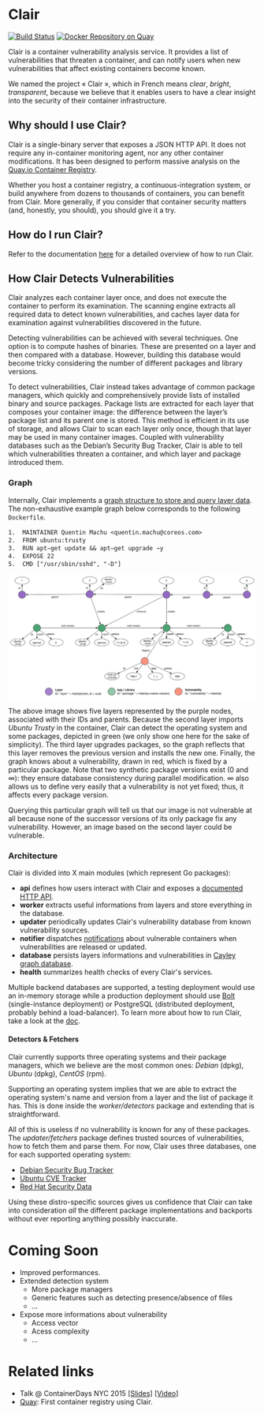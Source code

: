 Clair
=====

[![Build Status](https://api.travis-ci.org/coreos/clair.svg?branch=master)](https://travis-ci.org/coreos/clair)
[![Docker Repository on Quay](https://quay.io/repository/coreos/clair/status "Docker Repository on Quay")](https://quay.io/repository/coreos/clair)

Clair is a container vulnerability analysis service. It provides a list of vulnerabilities that threaten a container, and can notify users when new vulnerabilities that affect existing containers become known.

We named the project « Clair », which in French means *clear*, *bright*, *transparent*, because we believe that it enables users to have a clear insight into the security of their container infrastructure.

## Why should I use Clair?

Clair is a single-binary server that exposes a JSON HTTP API. It does not require any in-container monitoring agent, nor any other container modifications. It has been designed to perform massive analysis on the [Quay.io Container Registry](https://quay.io).

Whether you host a container registry, a continuous-integration system, or build anywhere from dozens to thousands of containers, you can benefit from Clair. More generally, if you consider that container security matters (and, honestly, you should), you should give it a try.

## How do I run Clair?

Refer to the documentation [here](docs/Run.md "How to run Clair") for a detailed overview of how to run Clair.

## How Clair Detects Vulnerabilities

Clair analyzes each container layer once, and does not execute the container to perform its examination. The scanning engine extracts all required data to detect known vulnerabilities, and caches layer data for examination against vulnerabilities discovered in the future.

Detecting vulnerabilities can be achieved with several techniques. One option is to compute hashes of binaries. These are presented on a layer and then compared with a database. However, building this database would become tricky considering the number of different packages and library versions.

To detect vulnerabilities, Clair instead takes advantage of common package managers, which quickly and comprehensively provide lists of installed binary and source packages. Package lists are extracted for each layer that composes your container image: the difference between the layer’s package list and its parent one is stored. This method is efficient in its use of storage, and allows Clair to scan each layer only once, though that layer may be used in many container images. Coupled with vulnerability databases such as the Debian’s Security Bug Tracker, Clair is able to tell which vulnerabilities threaten a container, and which layer and package introduced them.


### Graph

Internally, Clair implements a [graph structure to store and query layer data](docs/Model.md). The non-exhaustive example graph below corresponds to the following `Dockerfile`.

```
1.  MAINTAINER Quentin Machu <quentin.machu@coreos.com>
2.  FROM ubuntu:trusty
3.  RUN apt−get update && apt−get upgrade −y
4.  EXPOSE 22
5.  CMD ["/usr/sbin/sshd", "-D"]
```

![Example graph](docs/Model.png)

The above image shows five layers represented by the purple nodes, associated with their IDs and parents. Because the second layer imports *Ubuntu Trusty* in the container, Clair can detect the operating system and some packages, depicted in green (we only show one here for the sake of simplicity). The third layer upgrades packages, so the graph reflects that this layer removes the previous version and installs the new one. Finally, the graph knows about a vulnerability, drawn in red, which is fixed by a particular package. Note that two synthetic package versions exist (0 and ∞): they ensure database consistency during parallel modification. ∞ also allows us to define very easily that a vulnerability is not yet fixed; thus, it affects every package version.

Querying this particular graph will tell us that our image is not vulnerable at all because none of the successor versions of its only package fix any vulnerability. However, an image based on the second layer could be vulnerable.

### Architecture

Clair is divided into X main modules (which represent Go packages):

- **api** defines how users interact with Clair and exposes a [documented HTTP API](docs/API.md).
- **worker** extracts useful informations from layers and store everything in the database.
- **updater** periodically updates Clair's vulnerability database from known vulnerability sources.
- **notifier** dispatches [notifications](docs/Notifications.md) about vulnerable containers when vulnerabilities are released or updated.
- **database** persists layers informations and vulnerabilities in [Cayley graph database](https://github.com/google/cayley).
- **health** summarizes health checks of every Clair's services.

Multiple backend databases are supported, a testing deployment would use an in-memory storage while a production deployment should use [Bolt](https://github.com/boltdb/bolt) (single-instance deployment) or PostgreSQL (distributed deployment, probably behind a load-balancer). To learn more about how to run Clair, take a look at the [doc](docs/Run.md).

#### Detectors & Fetchers

Clair currently supports three operating systems and their package managers, which we believe are the most common ones: *Debian* (dpkg), *Ubuntu* (dpkg), *CentOS* (rpm).

Supporting an operating system implies that we are able to extract the operating system's name and version from a layer and the list of package it has. This is done inside the *worker/detectors* package and extending that is straightforward.

All of this is useless if no vulnerability is known for any of these packages. The *updater/fetchers* package defines trusted sources of vulnerabilities, how to fetch them and parse them. For now, Clair uses three databases, one for each supported operating system:
- [Debian Security Bug Tracker](https://security-tracker.debian.org/tracker/)
- [Ubuntu CVE Tracker](https://launchpad.net/ubuntu-cve-tracker)
- [Red Hat Security Data](https://www.redhat.com/security/data/metrics/)

Using these distro-specific sources gives us confidence that Clair can take into consideration *all* the different package implementations and backports without ever reporting anything possibly inaccurate.

# Coming Soon

- Improved performances.
- Extended detection system
  - More package managers
  - Generic features such as detecting presence/absence of files
  - ...
- Expose more informations about vulnerability
  - Access vector
  - Acess complexity
  - ...

# Related links

- Talk @ ContainerDays NYC 2015 [[Slides]](https://docs.google.com/presentation/d/1toUKgqLyy1b-pZlDgxONLduiLmt2yaLR0GliBB7b3L0/pub?start=false&loop=false&slide=id.p) [[Video]](https://www.youtube.com/watch?v=PA3oBAgjnkU)
- [Quay](https://quay.io): First container registry using Clair.
